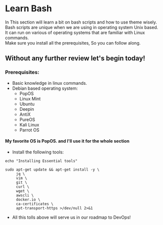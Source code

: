 # Learn Bash

In This section will learn a bit on bash scripts and how to use theme wisely. <br>
Bash scripts are unique when we are using in operating system Unix based. <br> 
It can run on various of operating systems that are familiar with Linux commands. <br>
Make sure you install all the prerequisites, So you can follow along.<br>
## Without any further review let's begin today!

### Prerequisites:
- Basic knowledge in linux commands.
- Debian based operating system: <br>
  - PopOS
  - Linux Mint
  - Ubuntu
  - Deepin
  - AntiX
  - PureOS
  - Kali Linux
  - Parrot OS

#### My favorite OS is PopOS. and I'll use it for the whole section

- Install the following tools:
```shell
echo "Installing Essential tools"

sudo apt-get update && apt-get install -y \
     jq \
     vim \
     git \
     curl \
     wget \
     awscli \
     docker.io \
     ca-certificates \
     apt-transport-https >/dev/null 2>&1
``` 
 - All this tolls above will serve us in our roadmap to DevOps!
 

